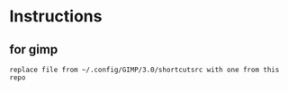 # Instructions

## for gimp

```
replace file from ~/.config/GIMP/3.0/shortcutsrc with one from this repo
```
